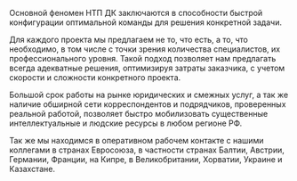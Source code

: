 Основной феномен НТП ДК заключаются в способности быстрой конфигурации
оптимальной команды для решения конкретной задачи.

Для каждого проекта мы предлагаем не то, что есть, а то, что необходимо,
в том числе с точки зрения количества специалистов, их профессионального уровня.
Такой подход позволяет нам предлагать всегда адекватные решения, оптимизируя затраты заказчика,
с учетом скорости и сложности конкретного проекта.

Большой срок работы на рынке юридических и смежных услуг, а так же наличие обширной сети
корреспондентов и подрядчиков, проверенных реальной работой, позволяет быстро мобилизовать
существенные интеллектуальные и людские ресурсы в любом регионе РФ.

Так же мы находимся в оперативном рабочем контакте с нашими коллегами в странах Евросоюза,
в частности странах Балтии, Австрии, Германии, Франции, на Кипре, в Великобритании, Хорватии, Украине и Казахстане.
